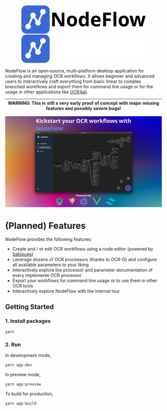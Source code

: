 <p align="center">
<img width="400" src="public/images/repository/logo_with_text_light_mode.svg#gh-light-mode-only">
<img width="400" src="public/images/repository/logo_with_text_dark_mode.svg#gh-dark-mode-only">
</p>

NodeFlow is an open‑source, multi-platform desktop application for creating and managing OCR workflows. It allows beginner and advanced users to interactively craft everything from basic linear to complex branched workflows and export them for command line usage or for the usage in other applications like [OCR4all](https://github.com/OCR4all/OCR4all).


| WARNING: This is still a very early proof of concept with major missing features and possibly severe bugs! |
|------------------------------------------------------------------------------------------------------------|

<img src="public/images/repository/product_image.jpg">

# (Planned) Features

NodeFlow provides the following features:

- Create and / or edit OCR workflows using a node editor (powered by [baklavajs](https://github.com/newcat/baklavajs))
- Leverage dozens of OCR processors (thanks to OCR-D) and configure all available parameters to your liking
- Interactively explore the processor and parameter documentation of every implemente OCR processor
- Export your workflows for command line usage or to use them in other OCR tools
- Interactively explore NodeFlow with the internal tour

## Getting Started

### 1. Install packages

```bash
yarn
```

### 2. Run

In development mode,

```bash
yarn app:dev
```

In preview mode,

```bash
yarn app:preview
```

To build for production,

```bash
yarn app:build
```
